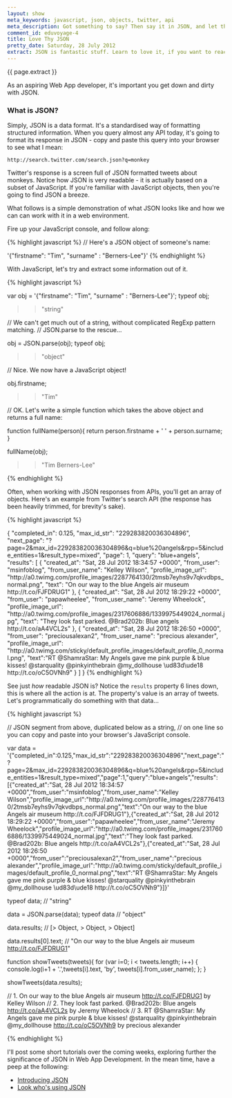 ```yaml
---
layout: show
meta_keywords: javascript, json, objects, twitter, api
meta_description: Got something to say? Then say it in JSON, and let the internet revel in your message.
comment_id: eduvoyage-4
title: Love Thy JSON
pretty_date: Saturday, 28 July 2012
extract: JSON is fantastic stuff. Learn to love it, if you want to reach Web Dev Nirvana.
---
```


<p class='intro'>
  {{ page.extract }}
</p>

As an aspiring Web App developer, it's important you get down and dirty with JSON. 

### What is JSON?

Simply, JSON is a data format. It's a standardised way of formatting structured information. When you query almost any API today, it's going to format its response in JSON -  copy and paste this query into your browser to see what I mean:

  `http://search.twitter.com/search.json?q=monkey` 
  
Twitter's response is a screen full of JSON formatted tweets about monkeys. Notice how JSON is very readable - it is actually based on a subset of JavaScript. If you're familiar with JavaScript objects, then you're going to find JSON a breeze.

What follows is a simple demonstration of what JSON looks like and how we can can work with it in a web environment.

Fire up your JavaScript console, and follow along:

{% highlight javascript %}
// Here's a JSON object of someone's name:

'{"firstname": "Tim", "surname" : "Berners-Lee"}'
{% endhighlight %}

With JavaScript, let's try and extract some information out of it. 

{% highlight javascript %}

var obj = '{"firstname": "Tim", "surname" : "Berners-Lee"}';
typeof obj;
>> "string"

// We can't get much out of a string, without complicated RegExp pattern matching. 
// JSON.parse to the rescue...

obj = JSON.parse(obj);
typeof obj;
>> "object"

// Nice. We now have a JavaScript object!

obj.firstname;
>> "Tim"

// OK. Let's write a simple function which takes the above object and returns a full name:

function fullName(person){
  return person.firstname + ' ' + person.surname;
}

fullName(obj);

>> "Tim Berners-Lee"

{% endhighlight %}


Often, when working with JSON responses from APIs, you'll get an array of objects. Here's an example from Twitter's search API (the response has been heavily trimmed, for brevity's sake).

{% highlight javascript %}

{
  "completed_in": 0.125,
  "max_id_str": "229283820036304896",
  "next_page": "?page=2&max_id=229283820036304896&q=blue%20angels&rpp=5&include_entities=1&result_type=mixed",
  "page": 1,
  "query": "blue+angels",
  "results": [
    {
      "created_at": "Sat, 28 Jul 2012 18:34:57 +0000",
      "from_user": "msinfoblog",
      "from_user_name": "Kelley  Wilson",
      "profile_image_url": "http:\/\/a0.twimg.com\/profile_images\/2287764130\/2tmsb7eyhs9v7qkvdbps_normal.png",
      "text": "On our way to the blue Angels air museum http:\/\/t.co\/FJFDRUG1"
    }, 
    {
      "created_at": "Sat, 28 Jul 2012 18:29:22 +0000",
      "from_user": "papawheelee",
      "from_user_name": "Jeremy Wheelock",
      "profile_image_url": "http:\/\/a0.twimg.com\/profile_images\/2317606886\/1339975449024_normal.jpg",
      "text": "They look fast parked. @Brad202b: Blue angels http:\/\/t.co\/aA4VCL2s"
    }, 
    {
      "created_at": "Sat, 28 Jul 2012 18:26:50 +0000",
      "from_user": "preciousalexan2",
      "from_user_name": "precious alexander",
      "profile_image_url": "http:\/\/a0.twimg.com\/sticky\/default_profile_images\/default_profile_0_normal.png",
      "text":"RT @ShamraStar: My Angels gave me pink purple &amp; blue kisses! @starquality @pinkyinthebrain @my_dollhouse \ud83d\ude18 http:\/\/t.co\/oC5OVNh9"
    }
  ]
}
{% endhighlight %}

See just *how* readable JSON is? Notice the `results` property 6 lines down, this is where all the action is at. The property's value is an array of tweets. Let's programmatically do something with that data...

{% highlight javascript %}

// JSON segment from above, duplicated below as a string, 
// on one line so you can copy and paste into your browser's JavaScript console.

var data = '{"completed_in":0.125,"max_id_str":"229283820036304896","next_page":"?page=2&max_id=229283820036304896&q=blue%20angels&rpp=5&include_entities=1&result_type=mixed","page":1,"query":"blue+angels","results":[{"created_at":"Sat, 28 Jul 2012 18:34:57 +0000","from_user":"msinfoblog","from_user_name":"Kelley  Wilson","profile_image_url":"http:\/\/a0.twimg.com\/profile_images\/2287764130\/2tmsb7eyhs9v7qkvdbps_normal.png","text":"On our way to the blue Angels air museum http:\/\/t.co\/FJFDRUG1"},{"created_at":"Sat, 28 Jul 2012 18:29:22 +0000","from_user":"papawheelee","from_user_name":"Jeremy Wheelock","profile_image_url":"http:\/\/a0.twimg.com\/profile_images\/2317606886\/1339975449024_normal.jpg","text":"They look fast parked. @Brad202b: Blue angels http:\/\/t.co\/aA4VCL2s"},{"created_at":"Sat, 28 Jul 2012 18:26:50 +0000","from_user":"preciousalexan2","from_user_name":"precious alexander","profile_image_url":"http:\/\/a0.twimg.com\/sticky\/default_profile_images\/default_profile_0_normal.png","text":"RT @ShamraStar: My Angels gave me pink purple &amp; blue kisses! @starquality @pinkyinthebrain @my_dollhouse \ud83d\ude18 http:\/\/t.co\/oC5OVNh9"}]}'

typeof data;
// "string"

data = JSON.parse(data);
typeof data
// "object"

data.results;
// [> Object, > Object, > Object]

data.results[0].text;
// "On our way to the blue Angels air museum http://t.co/FJFDRUG1"

function showTweets(tweets){
  for (var i=0; i < tweets.length; i++) {
    console.log(i+1 + '.',tweets[i].text, 'by', tweets[i].from_user_name);
  };
}

showTweets(data.results);

// 1. On our way to the blue Angels air museum http://t.co/FJFDRUG1 by Kelley  Wilson
// 2. They look fast parked. @Brad202b: Blue angels http://t.co/aA4VCL2s by Jeremy Wheelock
// 3. RT @ShamraStar: My Angels gave me pink purple &amp; blue kisses! @starquality @pinkyinthebrain @my_dollhouse http://t.co/oC5OVNh9 by precious alexander

{% endhighlight %}

I'll post some short tutorials over the coming weeks, exploring further the significance of JSON in Web App Development. In the mean time, have a peep at the following:

+   [Introducing JSON](http://json.org// "Introducing JSON")
+   [Look who's using JSON](http://www.programmableweb.com/apis/directory/1?format=JSON "APIs spitting out JSON")
